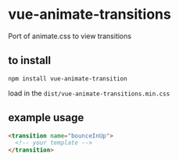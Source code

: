 # vue-animate-transitions
Port of animate.css to view transitions

## to install

```
npm install vue-animate-transition
```

load in the ```dist/vue-animate-transitions.min.css```

## example usage

```html
<transition name="bounceInUp">
  <!-- your template -->
</transition>
```
